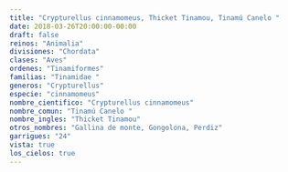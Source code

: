 ```yaml
---
title: "Crypturellus cinnamomeus, Thicket Tinamou, Tinamú Canelo "
date: 2018-03-26T20:00:00-00:00
draft: false
reinos: "Animalia"
divisiones: "Chordata"
clases: "Aves"
ordenes: "Tinamiformes"
familias: "Tinamidae "
generos: "Crypturellus"
especie: "cinnamomeus"
nombre_cientifico: "Crypturellus cinnamomeus"
nombre_comun: "Tinamú Canelo "
nombre_ingles: "Thicket Tinamou"
otros_nombres: "Gallina de monte, Gongolona, Perdiz"
garrigues: "24"
vista: true
los_cielos: true
---
```

